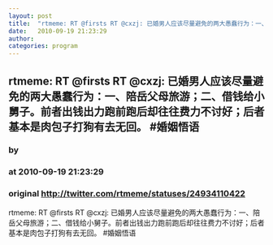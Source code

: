 ```yaml
---
layout: post
title:  "rtmeme: RT @firsts RT @cxzj: 已婚男人应该尽量避免的两大愚蠢行为：一、陪岳父母旅游；二、借钱给小舅子。前者出钱出力跑前跑后却往往费力不讨好；后者基本是肉包子打狗有去无回。 #婚姻悟语"
date:   2010-09-19 21:23:29
author: 
categories: program
---
```


## rtmeme: RT @firsts RT @cxzj: 已婚男人应该尽量避免的两大愚蠢行为：一、陪岳父母旅游；二、借钱给小舅子。前者出钱出力跑前跑后却往往费力不讨好；后者基本是肉包子打狗有去无回。 #婚姻悟语
### by 
### at 2010-09-19 21:23:29
### original <http://twitter.com/rtmeme/statuses/24934110422>

rtmeme: RT @firsts RT @cxzj: 已婚男人应该尽量避免的两大愚蠢行为：一、陪岳父母旅游；二、借钱给小舅子。前者出钱出力跑前跑后却往往费力不讨好；后者基本是肉包子打狗有去无回。 #婚姻悟语
